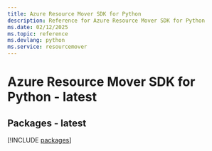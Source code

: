 ```yaml
---
title: Azure Resource Mover SDK for Python
description: Reference for Azure Resource Mover SDK for Python
ms.date: 02/12/2025
ms.topic: reference
ms.devlang: python
ms.service: resourcemover
---
```

# Azure Resource Mover SDK for Python - latest
## Packages - latest
[!INCLUDE [packages](resource-mover-index.md)]